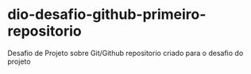 # dio-desafio-github-primeiro-repositorio
Desafio de Projeto sobre Git/Github
repositorio criado  para o desafio do projeto
